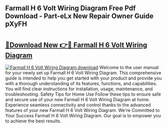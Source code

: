 ## Farmall H 6 Volt Wiring Diagram Free Pdf Download - Part-eLx New Repair Owner Guide pXyFH

# <h2><a href="http://dfhb2c9.blite.top/?on=Farmall+H+6+Volt+Wiring+Diagram">🔗Download New 👉🔴 Farmall H 6 Volt Wiring Diagram</a></h2>

[![Farmall H 6 Volt Wiring Diagram download](https://i.imgur.com/lujVjoI.png)](http://dfhb2c9.blite.top/?on=Farmall+H+6+Volt+Wiring+Diagram)
Welcome to the user manual for your newly set up Farmall H 6 Volt Wiring Diagram. This comprehensive guide is intended to help you get started with your product and provide you with a thorough understanding of its features, functions, and capabilities. You will find clear instructions for installation, usage, maintenance, and troubleshooting. Safety Tips for Home Use Follow these tips to ensure safe and secure use of your new Farmall H 6 Volt Wiring Diagram at home. Experience seamless connectivity and control thanks to the advanced features of your new Farmall H 6 Volt Wiring Diagram. We're Committed to Your Success Farmall H 6 Volt Wiring Diagram. Our goal is to empower you to achieve the best results.
